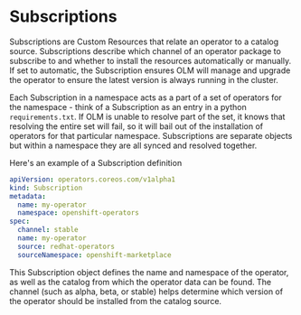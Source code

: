 # Subscriptions

Subscriptions are Custom Resources that relate an operator to a catalog source. Subscriptions describe which channel
of an operator package to subscribe to and whether to install the resources automatically or manually. If set to automatic,
the Subscription ensures OLM will manage and upgrade the operator to ensure the latest version is always running in the cluster.

Each Subscription in a namespace acts as a part of a set of operators for the namespace - think of a Subscription as an 
entry in a python `requirements.txt`. If OLM is unable to resolve part of the set, it knows that resolving the entire set will fail, 
so it will bail out of the installation of operators for that particular namespace. Subscriptions are separate objects
but within a namespace they are all synced and resolved together. 

Here's an example of a Subscription definition
```yaml
apiVersion: operators.coreos.com/v1alpha1
kind: Subscription
metadata:
  name: my-operator
  namespace: openshift-operators 
spec:
  channel: stable
  name: my-operator
  source: redhat-operators 
  sourceNamespace: openshift-marketplace
```

This Subscription object defines the name and namespace of the operator, as well as the catalog from which the operator
data can be found. The channel (such as alpha, beta, or stable) helps determine which version of the operator should be installed
from the catalog source. 
